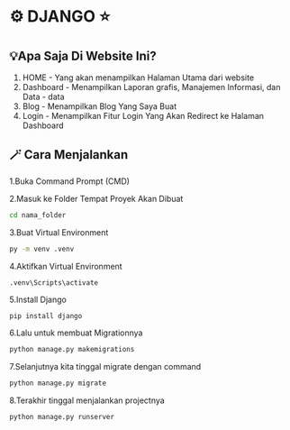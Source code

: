 # ⚙️ DJANGO ⭐

## 💡Apa Saja Di Website Ini?

1. HOME - Yang akan menampilkan Halaman Utama dari website
2. Dashboard - Menampilkan Laporan grafis, Manajemen Informasi, dan Data - data
3. Blog - Menampilkan Blog Yang Saya Buat
4. Login - Menampilkan Fitur Login Yang Akan Redirect ke Halaman Dashboard

## 🪄 Cara Menjalankan

1.Buka Command Prompt (CMD)

2.Masuk ke Folder Tempat Proyek Akan Dibuat

```bash
cd nama_folder
```

3.Buat Virtual Environment

```bash
py -m venv .venv
```

4.Aktifkan Virtual Environment

```shell
.venv\Scripts\activate
```

5.Install Django

```bash
pip install django
```

6.Lalu untuk membuat Migrationnya

```bash
python manage.py makemigrations
```

7.Selanjutnya kita tinggal migrate dengan command

```bash
python manage.py migrate
```

8.Terakhir tinggal menjalankan projectnya

```bash
python manage.py runserver
```

